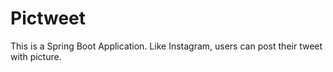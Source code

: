 # Pictweet
This is a Spring Boot Application. Like Instagram, users can post their tweet with picture.
